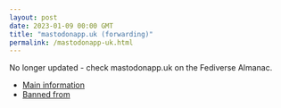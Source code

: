 ```yaml
---
layout: post
date: 2023-01-09 00:00 GMT
title: "mastodonapp.uk (forwarding)"
permalink: /mastodonapp-uk.html
---
```


No longer updated - check mastodonapp.uk on the Fediverse Almanac.

* [Main information](https://www.fediversealmanac.com/api/v1/instances/mastodonapp.uk)
* [Banned from](https://www.fediversealmanac.com/api/v1/instances/mastodonapp.uk/banned_from)


